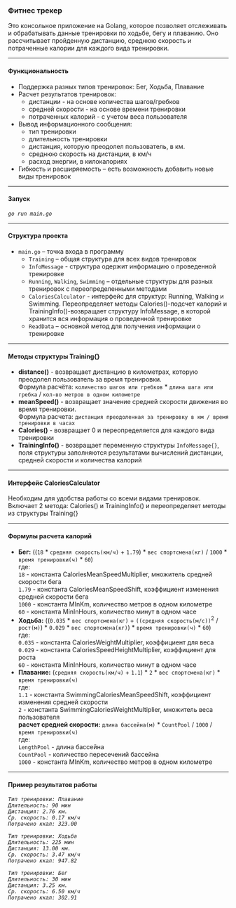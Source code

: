 ### Фитнес трекер
Это консольное приложение на Golang, которое позволяет отслеживать и обрабатывать данные тренировки по ходьбе, бегу и плаванию. Оно рассчитывает пройденную дистанцию, среднюю скорость и потраченные калории для каждого вида тренировки.
* * * *
#### Функциональность
- Поддержка разных типов тренировок: Бег, Ходьба, Плавание
- Расчет результатов тренировок:
    - дистанции - на основе количества шагов/гребков
    - средней скорости - на основе времени тренировки
    - потраченных калорий - с учетом веса пользователя
- Вывод информационного сообщения:
    - тип тренировки
    - длительность тренировки
    - дистанция, которую преодолел пользователь, в км.
    - среднюю скорость на дистанции, в км/ч
    - расход энергии, в килокалориях
- Гибкость и расширяемость – есть возможность добавить новые виды тренировок
* * * *
#### Запуск
*`go run main.go`*
* * * *
#### Структура проекта
* `main.go` – точка входа в программу
    - `Training` – общая структура для всех видов тренировок
    - `InfoMessage` - структура одержит информацию о проведенной тренировке
    - `Running`, `Walking`, `Swimming` – отдельные структуры для разных тренировок с переопределенными методами
    - `CaloriesCalculator` - интерфейс для структур: Running, Walking и Swimming. Переопределяет методы Calories()-подсчет калорий и TrainingInfo()-возвращает структуру InfoMessage, в которой хранится вся     информация о проведенной тренировке
    - `ReadData` – основной метод для получения информации о тренировке
* * * *
#### Методы структуры Training{}
* **distance()** - возвращает дистанцию в километрах, которую преодолел пользователь за время тренировки.  
                   Формула расчёта: `количество шагов или гребков` * `длина шага или гребка` / `кол-во метров в одном километре`  
* **meanSpeed()** - возвращает значение средней скорости движения во время тренировки.  
                    Формула расчета: `дистанция преодоленная за тренировку в км / время тренировки в часах`  
* **Calories()** - возвращает 0 и переопределяется для каждого вида тренировки  
* **TrainingInfo()** - возвращает переменную структуры `InfoMessage{}`, поля структуры заполняются результатами вычислений дистанции, средней скорости и количества калорий  
***
#### Интерфейс CaloriesCalculator
Необходим для удобства работы со всеми видами тренировок. Включает 2 метода: Calories() и TrainingInfo() и переопределяет методы из структуры Training{}
* * * *
#### Формулы расчета калорий ###
* **Бег:** ((`18` * `средняя скорость(км/ч)` + `1.79`) * `вес спортсмена(кг)` / `1000` * `время тренировки(ч)` * `60`)  
    где:  
        `18` - константа CaloriesMeanSpeedMultiplier, множитель средней скорости бега  
        `1.79` - константа CaloriesMeanSpeedShift, коэффициент изменения средней скорости бега  
        `1000` - константа MInKm, количество метров в одном километре  
        `60` - константа MinInHours, количество минут в одном часе  
* **Ходьба:** ((`0.035` * `вес спортсмена(кг)` + `((средняя скорость(м/с))`<sup>2</sup> / `рост(м)`) * `0.029` * `вес спортсмена(кг)`) * `время тренировки(ч)` * `60`)  
    где:  
        `0.035` - константа CaloriesWeightMultiplier, коэффициент для веса  
        `0.029` - константа CaloriesSpeedHeightMultiplier, коэффициент для роста  
        `60` - константа MinInHours, количество минут в одном часе  
* **Плавание:** (`средняя скорость(км/ч)` + `1.1`) * `2` * `вес спортсмена(кг)` * `время тренировки(ч)`  
    где:  
        `1.1` - константа SwimmingCaloriesMeanSpeedShift, коэффициент изменения средней скорости  
        `2` - константа SwimmingCaloriesWeightMultiplier, множитель веса пользователя  
        **расчет средней скорости:** `длина бассейна(м)` * `CountPool` / `1000` / `время тренировки(ч)`  
        где:  
            `LengthPool` - длина бассейна  
            `CountPool` - количество пересечений бассейна  
            `1000` - константа MInKm, количество метров в одном километре  
* * * *
#### Пример результатов работы
*`Тип тренировки: Плавание`*  
*`Длительность: 90 мин`*  
*`Дистанция: 2.76 км.`*  
*`Ср. скорость: 0.17 км/ч`*  
*`Потрачено ккал: 323.00`*  

*`Тип тренировки: Ходьба`*  
*`Длительность: 225 мин`*  
*`Дистанция: 13.00 км.`*  
*`Ср. скорость: 3.47 км/ч`*  
*`Потрачено ккал: 947.82`*  

*`Тип тренировки: Бег`*  
*`Длительность: 30 мин`*  
*`Дистанция: 3.25 км.`*  
*`Ср. скорость: 6.50 км/ч`*  
*`Потрачено ккал: 302.91`*  
